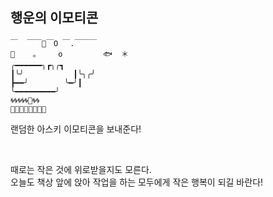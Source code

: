 ## 행운의 이모티콘

```
￣  ￣￣🐬￣O ￣.￣￣￣
🐳    。    o         🐟  ＊
╭━━━━━━╮┏╮╭┓
┃╰╯           ┃╰╮╭╯
┣━━╯        ╰━╯┃
╰━━━━━━━━━╯
🌀🌀🌀🌀🌀🐠🌀🌀
💙🐙💙💙💙💙💙💙

```

랜덤한 아스키 이모티콘을 보내준다!

<br/>

때로는 작은 것에 위로받을지도 모른다. <br/>
오늘도 책상 앞에 앉아 작업을 하는 모두에게 작은 행복이 되길 바란다!
